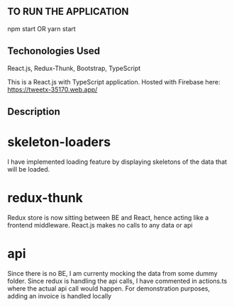 ## TO RUN THE APPLICATION
 npm start OR yarn start

## Techonologies Used
React.js,
Redux-Thunk,
Bootstrap,
TypeScript



This is a React.js with TypeScript application.
Hosted with Firebase here: https://tweetx-35170.web.app/


## Description

# skeleton-loaders
I have implemented loading feature by displaying skeletons of the data that will be loaded.

# redux-thunk
Redux store is now sitting between BE and React, hence acting like a frontend middleware.
React.js makes no calls to any data or api

# api
Since there is no BE, I am currenty mocking the data from some dummy folder.
Since redux is handling the api calls, I have commented in actions.ts where the actual api call would happen.
For demonstration purposes, adding an invoice is handled locally
